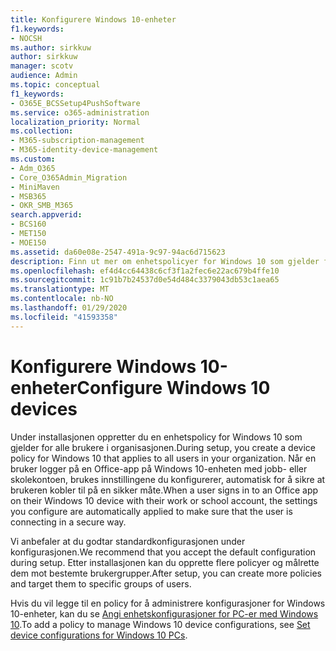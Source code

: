 ```yaml
---
title: Konfigurere Windows 10-enheter
f1.keywords:
- NOCSH
ms.author: sirkkuw
author: sirkkuw
manager: scotv
audience: Admin
ms.topic: conceptual
f1_keywords:
- O365E_BCSSetup4PushSoftware
ms.service: o365-administration
localization_priority: Normal
ms.collection:
- M365-subscription-management
- M365-identity-device-management
ms.custom:
- Adm_O365
- Core_O365Admin_Migration
- MiniMaven
- MSB365
- OKR_SMB_M365
search.appverid:
- BCS160
- MET150
- MOE150
ms.assetid: da60e08e-2547-491a-9c97-94ac6d715623
description: Finn ut mer om enhetspolicyer for Windows 10 som gjelder for alle brukere i organisasjonen.
ms.openlocfilehash: ef4d4cc64438c6cf3f1a2fec6e22ac679b4ffe10
ms.sourcegitcommit: 1c91b7b24537d0e54d484c3379043db53c1aea65
ms.translationtype: MT
ms.contentlocale: nb-NO
ms.lasthandoff: 01/29/2020
ms.locfileid: "41593358"
---
```

# <a name="configure-windows-10-devices"></a><span data-ttu-id="4a803-103">Konfigurere Windows 10-enheter</span><span class="sxs-lookup"><span data-stu-id="4a803-103">Configure Windows 10 devices</span></span>

<span data-ttu-id="4a803-104">Under installasjonen oppretter du en enhetspolicy for Windows 10 som gjelder for alle brukere i organisasjonen.</span><span class="sxs-lookup"><span data-stu-id="4a803-104">During setup, you create a device policy for Windows 10 that applies to all users in your organization.</span></span> <span data-ttu-id="4a803-105">Når en bruker logger på en Office-app på Windows 10-enheten med jobb- eller skolekontoen, brukes innstillingene du konfigurerer, automatisk for å sikre at brukeren kobler til på en sikker måte.</span><span class="sxs-lookup"><span data-stu-id="4a803-105">When a user signs in to an Office app on their Windows 10 device with their work or school account, the settings you configure are automatically applied to make sure that the user is connecting in a secure way.</span></span>
  
<span data-ttu-id="4a803-106">Vi anbefaler at du godtar standardkonfigurasjonen under konfigurasjonen.</span><span class="sxs-lookup"><span data-stu-id="4a803-106">We recommend that you accept the default configuration during setup.</span></span> <span data-ttu-id="4a803-107">Etter installasjonen kan du opprette flere policyer og målrette dem mot bestemte brukergrupper.</span><span class="sxs-lookup"><span data-stu-id="4a803-107">After setup, you can create more policies and target them to specific groups of users.</span></span>
  
<span data-ttu-id="4a803-108">Hvis du vil legge til en policy for å administrere konfigurasjoner for Windows 10-enheter, kan du se [Angi enhetskonfigurasjoner for PC-er med Windows 10](protection-settings-for-windows-10-pcs.md).</span><span class="sxs-lookup"><span data-stu-id="4a803-108">To add a policy to manage Windows 10 device configurations, see [Set device configurations for Windows 10 PCs](protection-settings-for-windows-10-pcs.md).</span></span>
  

